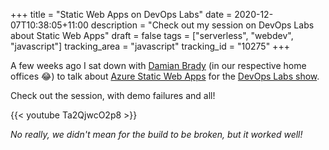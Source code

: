 +++
title = "Static Web Apps on DevOps Labs"
date = 2020-12-07T10:38:05+11:00
description = "Check out my session on DevOps Labs about Static Web Apps"
draft = false
tags = ["serverless", "webdev", "javascript"]
tracking_area = "javascript"
tracking_id = "10275"
+++

A few weeks ago I sat down with [Damian Brady](https://twitter.com/damovisa) (in our respective home offices 😂) to talk about [Azure Static Web Apps](https://docs.microsoft.com/azure/static-web-apps/?{{<cda>}}) for the [DevOps Labs show](https://www.youtube.com/channel/UC-ikyViYMM69joIAv7dlMsA).

Check out the session, with demo failures and all!

{{< youtube Ta2QjwcO2p8 >}}

_No really, we didn't mean for the build to be broken, but it worked well!_

